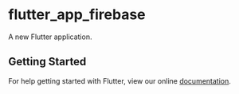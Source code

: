 # flutter_app_firebase

A new Flutter application.

## Getting Started

For help getting started with Flutter, view our online
[documentation](https://flutter.io/).
